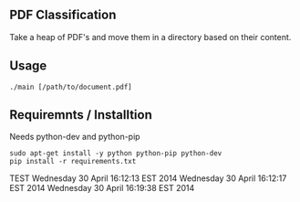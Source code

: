 PDF Classification
------------------

Take a heap of PDF's and move them in a directory based on their content.


Usage
-----

    ./main [/path/to/document.pdf]

Requiremnts / Installtion
-------------------------

Needs python-dev and python-pip

    sudo apt-get install -y python python-pip python-dev
	pip install -r requirements.txt


TEST
Wednesday 30 April  16:12:13 EST 2014
Wednesday 30 April  16:12:17 EST 2014
Wednesday 30 April  16:19:38 EST 2014
